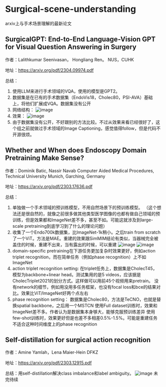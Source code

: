 # Surgical-scene-understanding
arxiv上与手术场景理解的最新论文


## SurgicalGPT: End-to-End Language-Vision GPT for Visual Question Answering in Surgery
作者：Lalithkumar Seenivasan， Hongliang Ren。 NUS，CUHK

地址：https://arxiv.org/pdf/2304.09974.pdf

总结：
1. 使用LLM来进行手术领域的VQA，使用的模型是GPT2。
2. 数据集是在已有的手术数据集（EndoVis18，Cholec80，PSI-AVA）基础上，将他们扩展成VQA。数据集没有公开
3. 网络结构：
![image](https://user-images.githubusercontent.com/109274751/234734939-79cac6ce-3a53-4322-b644-dd61b0d8a7bb.png)
4. 效果：
![image](https://user-images.githubusercontent.com/109274751/234735009-2aaaba72-5b05-4f16-bf3e-970fb0b9b71f.png)
5. 由于数据集没有公开，不好跟别的方法比较。不过从效果来看已经很好了，这个组之前就做过手术领域的Image Captioning，感觉值得follow，但是代码不开源很烦。


## Whether and When does Endoscopy Domain Pretraining Make Sense?
作者：Dominik Batic, Nassir Navab  Computer Aided Medical Procedures, Technical University Munich, Garching, Germany

地址：https://arxiv.org/pdf/2303.17636.pdf

总结：
1. 单独做一个手术领域的预训练模型，不用自然场景下的预训练模型。
（这个想法还是很自然的，就像之前很多做其他类型医学图像的也都有做自己领域的预训练，但是效果都和ImageNet差不多，甚至不如。可能这就涉及到large-scale pretraining到底学习到了什么的理论问题）
2. 收集了一个Endo700k数据集，比ImageNet-1k稍小。之后train from scratch 了一个ViT。方法是MAE。重建的效果跟SimMIM结论有类似，当器械完全被盖住的时候，重建不出来，当有露出的时候，可以重建
![image](https://user-images.githubusercontent.com/109274751/234739627-6b0bb625-2c4f-40e8-a238-074560a5cffa.png)
![image](https://user-images.githubusercontent.com/109274751/234739667-abb7fdb6-210d-478e-b57a-920cf8576282.png)
3. domain-specific pretraining在下游任务更加复杂时效果更好，例如action triplet recognition，而在简单任务（例如phase recognition）上不如ImageNet
4. action triplet recognition setting: 
在triplet任务上，数据集是CholecT45，模型为backbone+linear head。测试集用的是5 videos，应该据是CholecTriplet2021的划分方式。这样做可以用前45个视频用来pretrain。
没有network的细节，例如用没用多任务框架，也没有focal loss和bce的结果对比。效果比ViT/ImageNet好两个点左右
5. phase recognition setting：
数据集是Cholec80，方法是TeCNO，也就是替换spatial backbone，之后用一个MSTCN
使用Full dataset训练时，效果和ImageNet差不多。作者认为是数据集本身够大，能够克服预训练差异
使用few-shot训练时，效果更好但是也差不多相差0.5%-1.5%。可能是重建任务不适合这种时间维度上的phase recognition


## Self-distillation for surgical action recognition
作者：Amine Yamlah，Lena Maier-Hein DFKZ

地址：https://arxiv.org/pdf/2303.12915.pdf

总结：用self-distillation解决class imbalance和label ambiguity。
![image](https://user-images.githubusercontent.com/109274751/234743898-d8b09ee4-7487-4072-a184-76202a5d1178.png)
未完待续
